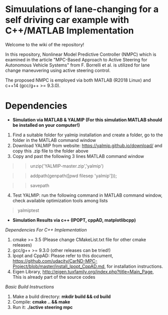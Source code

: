 # Simuulations of lane-changing for a self driving car example with C++/MATLAB Implementation

Welcome to the wiki of the repository!

In this repository, Nonlinear Model Predictive Controller (NMPC) which is examined in the article "MPC-Based Approach to Active Steering for Autonomous Vehicle Systems" from F. Borrelli et al. is utilized for lane change maneuvering using active steering control. 

The proposed NMPC is employed via both MATLAB (R2018 Linux) and c++14 (gcc/g++ >= 9.3.0).  

# Dependencies

* **Simulation via MATLAB & YALMIP (For this simulation MATLAB should be installed on your computer!)**
1. Find a suitable folder for yalmip installation and create a folder, go to the folder in the MATLAB command window
2. Download YALMIP from website: https://yalmip.github.io/download/ and copy this .zip file to the folder above
3. Copy and past the following 3 lines MATLAB command window

>> unzip('YALMIP-master.zip','yalmip')

>> addpath(genpath([pwd filesep 'yalmip']));

>> savepath

4. Test YALMIP: run the following command in MATLAB command window, check available optimization tools among lists
> yalmiptest

* **Simulation Results via c++ (IPOPT, cppAD, matplotlibcpp)**

_Dependencies For C++ Implementation_
1. cmake >= 3.5 (Please change CMakeList.txt file for other cmake releases)
2. gcc/g++ >= 9.3.0 (other releases can be tried!)
3. Ipopt and CppAD: Please refer to this document, https://github.com/udacity/CarND-MPC-Project/blob/master/install_Ipopt_CppAD.md, for installation instructions.
4. Eigen Library, http://eigen.tuxfamily.org/index.php?title=Main_Page, This is already part of the source codes

_Basic Build Instructions_
1. Make a build directory: **mkdir build && cd build**
2. Compile: **cmake .. && make**
3. Run it: **./active steering mpc**

